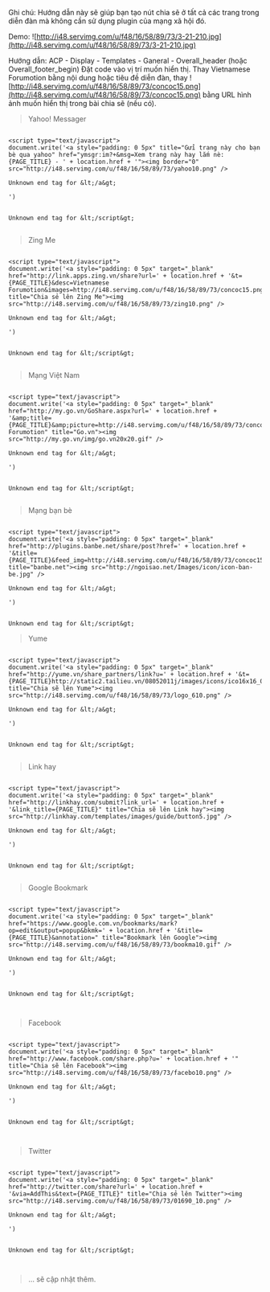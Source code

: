 Ghi chú: Hướng dẫn này sẽ giúp bạn tạo nút chia sẽ ở tất cả các trang trong diễn đàn mà không cần sử dụng plugin của mạng xã hội đó.

Demo:       ![http://i48.servimg.com/u/f48/16/58/89/73/3-21-210.jpg](http://i48.servimg.com/u/f48/16/58/89/73/3-21-210.jpg)

Hướng dẫn:
ACP - Display - Templates - Ganeral - Overall\_header (hoặc Overall\_footer\_begin)
Đặt code vào vị trí muốn hiển thị. Thay Vietnamese Forumotion bằng nội dung hoặc tiêu đề diễn đàn, thay ![http://i48.servimg.com/u/f48/16/58/89/73/concoc15.png](http://i48.servimg.com/u/f48/16/58/89/73/concoc15.png) bằng URL hình ảnh muốn hiển thị trong bài chia sẽ (nếu có).

> Yahoo! Messager

```

<script type="text/javascript">
document.write('<a style="padding: 0 5px" title="Gửi trang này cho bạn bè qua yahoo" href="ymsgr:im?+&msg=Xem trang này hay lắm nè: {PAGE_TITLE} - ' + location.href + '"><img border="0" src="http://i48.servimg.com/u/f48/16/58/89/73/yahoo10.png" />

Unknown end tag for &lt;/a&gt;

')


Unknown end tag for &lt;/script&gt;


```

> Zing Me

```

<script type="text/javascript">
document.write('<a style="padding: 0 5px" target="_blank" href="http://link.apps.zing.vn/share?url=' + location.href + '&t={PAGE_TITLE}&desc=Vietnamese Forumotion&images=http://i48.servimg.com/u/f48/16/58/89/73/concoc15.png&media=&width=0&height=0" title="Chia sẻ lên Zing Me"><img src="http://i48.servimg.com/u/f48/16/58/89/73/zing10.png" />

Unknown end tag for &lt;/a&gt;

')


Unknown end tag for &lt;/script&gt;


```

> Mạng Việt Nam

```

<script type="text/javascript">
document.write('<a style="padding: 0 5px" target="_blank" href="http://my.go.vn/GoShare.aspx?url=' + location.href + '&amp;title={PAGE_TITLE}&amp;picture=http://i48.servimg.com/u/f48/16/58/89/73/concoc15.png&amp;message=Vietnamese Forumotion" title="Go.vn"><img src="http://my.go.vn/img/go.vn20x20.gif" />

Unknown end tag for &lt;/a&gt;

')


Unknown end tag for &lt;/script&gt;


```

> Mạng bạn bè

```

<script type="text/javascript">
document.write('<a style="padding: 0 5px" target="_blank" href="http://plugins.banbe.net/share/post?href=' + location.href + '&title={PAGE_TITLE}&feed_img=http://i48.servimg.com/u/f48/16/58/89/73/concoc15.png" title="banbe.net"><img src="http://ngoisao.net/Images/icon/icon-ban-be.jpg" />

Unknown end tag for &lt;/a&gt;

')


Unknown end tag for &lt;/script&gt;

```


> Yume

```

<script type="text/javascript">
document.write('<a style="padding: 0 5px" target="_blank" href="http://yume.vn/share_partners/link?u=' + location.href + '&t={PAGE_TITLE}http://static2.tailieu.vn/08052011j/images/icons/ico16x16_05.gif" title="Chia sẽ lên Yume"><img src="http://i48.servimg.com/u/f48/16/58/89/73/logo_610.png" />

Unknown end tag for &lt;/a&gt;

')


Unknown end tag for &lt;/script&gt;


```

> Link hay

```

<script type="text/javascript">
document.write('<a style="padding: 0 5px" target="_blank" href="http://linkhay.com/submit?link_url=' + location.href + '&link_title={PAGE_TITLE}" title="Chia sẽ lên Link hay"><img src="http://linkhay.com/templates/images/guide/button5.jpg" />

Unknown end tag for &lt;/a&gt;

')


Unknown end tag for &lt;/script&gt;


```

> Google Bookmark

```

<script type="text/javascript">
document.write('<a style="padding: 0 5px" target="_blank" href="https://www.google.com.vn/bookmarks/mark?op=edit&output=popup&bkmk=' + location.href + '&title={PAGE_TITLE}&annotation=" title="Bookmark lên Google"><img src="http://i48.servimg.com/u/f48/16/58/89/73/bookma10.gif" />

Unknown end tag for &lt;/a&gt;

')


Unknown end tag for &lt;/script&gt;



```
> Facebook

```

<script type="text/javascript">
document.write('<a style="padding: 0 5px" target="_blank" href="http://www.facebook.com/share.php?u=' + location.href + '" title="Chia sẽ lên Facebook"><img src="http://i48.servimg.com/u/f48/16/58/89/73/facebo10.png" />

Unknown end tag for &lt;/a&gt;

')


Unknown end tag for &lt;/script&gt;



```
> Twitter

```

<script type="text/javascript">
document.write('<a style="padding: 0 5px" target="_blank" href="http://twitter.com/share?url=' + location.href + '&via=AddThis&text={PAGE_TITLE}" title="Chia sẻ lên Twitter"><img src="http://i48.servimg.com/u/f48/16/58/89/73/01690_10.png" />

Unknown end tag for &lt;/a&gt;

')


Unknown end tag for &lt;/script&gt;



```
> ... sẽ cập nhật thêm.